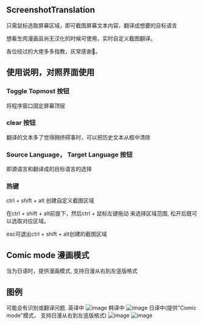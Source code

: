 ## ScreenshotTranslation
只需鼠标选取屏幕区域，即可截图屏幕文本内容，翻译成想要的目标语言

想看生肉漫画且尚无汉化的时候可使用，实时自定义截图翻译。

各位经过的大佬多多指教，灰常感谢🤧。

## 使用说明，对照界面使用

### Toggle Topmost 按钮
将程序窗口固定屏幕顶层
### clear 按钮
翻译的文本多了觉得拥挤碍事时，可以把历史文本从框中清除

### Source Language， Target Language 按钮
即源语言和翻译成的目标语言的选择

### 热键
ctrl + shift + alt 创建自定义截图区域  

在ctrl + shift + alt前提下，然后ctrl + 鼠标左键拖动 来选择区域范围, 松开后既可以选取对应区域。  

esc可退出ctrl + shift + alt创建的截图区域  

## Comic mode 漫画模式
当为日语时，提供漫画模式, 支持日漫从右到左竖版格式


## 图例
可能会有识别或翻译问题.
英译中
![image](https://github.com/user-attachments/assets/67f2eb43-528f-4ff2-9ae4-6b08c63c92b9)
韩译中
![image](https://github.com/user-attachments/assets/32c701b6-f2b5-48ee-ab62-45e6c1a359f6)
日译中(提供"Comic mode"模式， 支持日漫从右到左竖版格式)
![image](https://github.com/user-attachments/assets/94209373-ecf5-4a64-8ec3-eb57784f8b3a)
![image](https://github.com/user-attachments/assets/2956a25a-49e0-4b37-a831-4059cd5654be)


